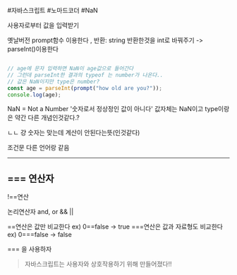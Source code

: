 #자바스크립트 #노마드코더 #NaN

사용자로부터 값을 입력받기

옛날버전 
prompt함수 이용한다 , 반환: string
반환한것을 int로 바꿔주기 -> parseInt()이용한다

```javascript

// age에 문자 입력하면 NaN이 age값으로 들어간다
// 그런데 parseInt한 결과의 typeof 는 number가 나온다..
// 값은 NaN이지만 type은 number?
const age = parseInt(prompt("how old are you?"));
console.log(age);


```

NaN = Not a Number  '숫자로서 정상정인 값이 아니다'
값자체는 NaN이고 type이랑은 약간 다른 개념인것같다.?

ㄴㄴ 걍 숫자는 맞는데 계산이 안된다는뜻(인것같다)

조건문 다른 언어랑 같음

---

## \=\=\= 연산자

!\=\=연산

논리연산자 and, or && ||


\=\=연산은 값만 비교한다
ex) 0\=\=false -> true
\=\=\=연산은 값과 자료형도 비교한다
ex) 0\=\=\=false -> false

=== 을 사용하자

> 자바스크립트는 사용자와 상호작용하기 위해 만들어졌다!!





